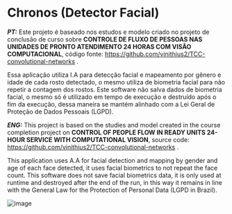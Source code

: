 # Chronos (Detector Facial)

_**PT:**_ Este projeto é baseado nos estudos e modelo criado no projeto de conclusão de curso sobre **CONTROLE DE FLUXO DE PESSOAS NAS UNIDADES DE PRONTO
ATENDIMENTO 24 HORAS COM VISÃO COMPUTACIONAL**, código fonte: https://github.com/vinithius2/TCC-convolutional-networks .

Essa aplicação utiliza I.A para detecção facial e mapeamento por gênero e idade de cada rosto detectado, o mesmo utiliza de biometria facial para não repetir a contagem dos rostos. Este software não salva dados de biometria facial, o mesmo só é utilizado em tempo de execução e destruído após o fim da execução, dessa maneira se mantém alinhado com a Lei Geral de Proteção de Dados Pessoais (LGPD).

_**ENG:**_ This project is based on the studies and model created in the course completion project on **CONTROL OF PEOPLE FLOW IN READY UNITS
24-HOUR SERVICE WITH COMPUTATIONAL VISION**, source code: https://github.com/vinithius2/TCC-convolutional-networks .

This application uses A.A for facial detection and mapping by gender and age of each face detected, it uses facial biometrics to not repeat the face count. This software does not save facial biometrics data, it is only used at runtime and destroyed after the end of the run, in this way it remains in line with the General Law for the Protection of Personal Data (LGPD in Brazil).

![image](https://user-images.githubusercontent.com/7644485/132746122-6f2cca74-bc6f-4b89-bc83-6ecd06882cf0.png)
